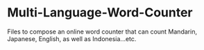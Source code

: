# Multi-Language-Word-Counter
Files to compose an online word counter that can count Mandarin, Japanese, English, as well as Indonesia...etc.
